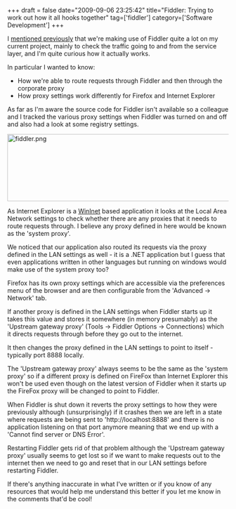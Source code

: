 +++
draft = false
date="2009-09-06 23:25:42"
title="Fiddler: Trying to work out how it all hooks together"
tag=['fiddler']
category=['Software Development']
+++

I <a href="http://www.markhneedham.com/blog/2009/06/24/using-fiddler-with-iis/">mentioned previously</a> that we're making use of Fiddler quite a lot on my current project, mainly to check the traffic going to and from the service layer, and I'm quite curious how it actually works.

In particular I wanted to know:

<ul>
<li>How we're able to route requests through Fiddler and then through the corporate proxy</li>
<li>How proxy settings work differently for Firefox and Internet Explorer</li>
</ul>

As far as I'm aware the source code for Fiddler isn't available so a colleague and I tracked the various proxy settings when Fiddler was turned on and off and also had a look at some registry settings.

<img src="{{<siteurl>}}/uploads/2009/09/fiddler.png" alt="fiddler.png" border="0" width="673" height="153" />

As Internet Explorer is a <a href="http://msdn.microsoft.com/en-us/library/aa383630%28VS.85%29.aspx">WinInet</a> based application it looks at the Local Area Network settings to check whether there are any proxies that it needs to route requests through. I believe any proxy defined in here would be known as the 'system proxy'. 

We noticed that our application also routed its requests via the proxy defined in the LAN settings as well - it is a .NET application but I guess that even applications written in other languages but running on windows would make use of the system proxy too?

Firefox has its own proxy settings which are accessible via the preferences menu of the browser and are then configurable from the 'Advanced -> Network' tab. 

If another proxy is defined in the LAN settings when Fiddler starts up it takes this value and stores it somewhere (in memory presumably) as the 'Upstream gateway proxy' (Tools -> Fiddler Options -> Connections) which it directs requests through before they go out to the internet.

It then changes the proxy defined in the LAN settings to point to itself - typically port 8888 locally. 

The 'Upstream gateway proxy' always seems to be the same as the 'system proxy' so if a different proxy is defined on FireFox than Internet Explorer this won't be used even though on the latest version of Fiddler when it starts up the FireFox proxy will be changed to point to Fiddler. 

When Fiddler is shut down it reverts the proxy settings to how they were previously although (unsurprisingly) if it crashes then we are left in a state where requests are being sent to 'http://localhost:8888' and there is no application listening on that port anymore meaning that we end up with a 'Cannot find server or DNS Error'.

Restarting Fiddler gets rid of that problem although the 'Upstream gateway proxy' usually seems to get lost so if we want to make requests out to the internet then we need to go and reset that in our LAN settings before restarting Fiddler.

If there's anything inaccurate in what I've written or if you know of any resources that would help me understand this better if you let me know in the comments that'd be cool!
